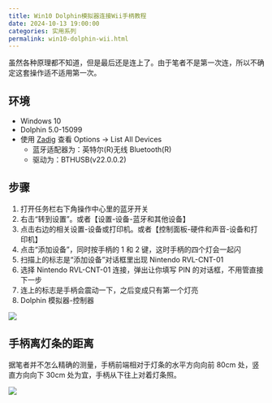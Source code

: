 ```yaml
---
title: Win10 Dolphin模拟器连接Wii手柄教程
date: 2024-10-13 19:00:00
categories: 实用系列
permalink: win10-dolphin-wii.html
---
```


虽然各种原理都不知道，但是最后还是连上了。由于笔者不是第一次连，所以不确定这套操作适不适用第一次。

<!--more-->

## 环境

- Windows 10
- Dolphin 5.0-15099
- 使用 [Zadig](https://zadig.akeo.ie/) 查看 Options -> List All Devices
  - 蓝牙适配器为：英特尔(R)无线 Bluetooth(R)
  - 驱动为：BTHUSB(v22.0.0.2)

## 步骤

1. 打开任务栏右下角操作中心里的蓝牙开关
2. 右击“转到设置”。或者【设置-设备-蓝牙和其他设备】
3. 点击右边的相关设置-设备或打印机。或者【控制面板-硬件和声音-设备和打印机】
4. 点击“添加设备”，同时按手柄的 1 和 2 键，这时手柄的四个灯会一起闪
5. 扫描上的标志是“添加设备”对话框里出现 Nintendo RVL-CNT-01
6. 选择 Nintendo RVL-CNT-01 连接，弹出让你填写 PIN 的对话框，不用管直接下一步
7. 连上的标志是手柄会震动一下，之后变成只有第一个灯亮
8. Dolphin 模拟器-控制器

<img src="/blog/images/dolphin.png">

## 手柄离灯条的距离

据笔者并不怎么精确的测量，手柄前端相对于灯条的水平方向向前 80cm 处，竖直方向向下 30cm 处为宜，手柄从下往上对着灯条照。

<img src="/blog/images/wii-remote.webp">